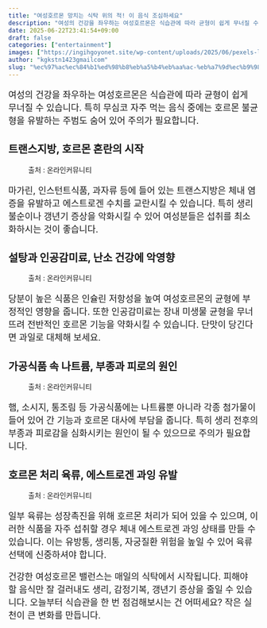 ```yaml
---
title: "여성호르몬 망치는 식탁 위의 적! 이 음식 조심하세요"
description: "여성의 건강을 좌우하는 여성호르몬은 식습관에 따라 균형이 쉽게 무너질 수 있습니다. 특히 무심코 자주 먹는 음식 중에는 호르몬 불균형을 유발하는 주범도 숨어 있어 주의가 필요합니다."
date: 2025-06-22T23:41:54+09:00
draft: false
categories: ["entertainment"]
images: ["https://ingihgoyonet.site/wp-content/uploads/2025/06/pexels-lazarus-ziridis-351891426-32645020-1024x1024.jpg", "https://ingihgoyonet.site/wp-content/uploads/2025/06/pexels-nicole-michalou-6061602-683x1024.jpg", "https://ingihgoyonet.site/wp-content/uploads/2025/06/pexels-postiglioni-1930760-1024x678.jpg", "https://ingihgoyonet.site/wp-content/uploads/2025/06/pexels-minan1398-1482803-1024x672.jpg"]
author: "kgkstn1423gmailcom"
slug: "%ec%97%ac%ec%84%b1%ed%98%b8%eb%a5%b4%eb%aa%ac-%eb%a7%9d%ec%b9%98%eb%8a%94-%ec%8b%9d%ed%83%81-%ec%9c%84%ec%9d%98-%ec%a0%81-%ec%9d%b4-%ec%9d%8c%ec%8b%9d-%ec%a1%b0%ec%8b%ac%ed%95%98%ec%84%b8%ec%9a%94"
---
```


<p style="font-size:18px">여성의 건강을 좌우하는 여성호르몬은 식습관에 따라 균형이 쉽게 무너질 수 있습니다. 특히 무심코 자주 먹는 음식 중에는 호르몬 불균형을 유발하는 주범도 숨어 있어 주의가 필요합니다.</p> <h2 >트랜스지방, 호르몬 혼란의 시작</h2> <figure ><img src="https://ingihgoyonet.site/wp-content/uploads/2025/06/pexels-lazarus-ziridis-351891426-32645020-1024x1024.jpg" alt="" style="aspect-ratio:16/9;object-fit:cover"/><figcaption >출처 : 온라인커뮤니티</figcaption></figure> <p style="font-size:18px">마가린, 인스턴트식품, 과자류 등에 들어 있는 트랜스지방은 체내 염증을 유발하고 에스트로겐 수치를 교란시킬 수 있습니다. 특히 생리불순이나 갱년기 증상을 악화시킬 수 있어 여성분들은 섭취를 최소화하시는 것이 좋습니다.</p> <h2 >설탕과 인공감미료, 난소 건강에 악영향</h2> <figure ><img src="https://ingihgoyonet.site/wp-content/uploads/2025/06/pexels-nicole-michalou-6061602-683x1024.jpg" alt="" style="aspect-ratio:16/9;object-fit:cover"/><figcaption >출처 : 온라인커뮤니티</figcaption></figure> <p style="font-size:18px">당분이 높은 식품은 인슐린 저항성을 높여 여성호르몬의 균형에 부정적인 영향을 줍니다. 또한 인공감미료는 장내 미생물 균형을 무너뜨려 전반적인 호르몬 기능을 약화시킬 수 있습니다. 단맛이 당긴다면 과일로 대체해 보세요.</p> <h2 >가공식품 속 나트륨, 부종과 피로의 원인</h2> <figure ><img src="https://ingihgoyonet.site/wp-content/uploads/2025/06/pexels-postiglioni-1930760-1024x678.jpg" alt="" style="aspect-ratio:16/9;object-fit:cover"/><figcaption >출처 : 온라인커뮤니티</figcaption></figure> <p style="font-size:18px">햄, 소시지, 통조림 등 가공식품에는 나트륨뿐 아니라 각종 첨가물이 들어 있어 간 기능과 호르몬 대사에 부담을 줍니다. 특히 생리 전후의 부종과 피로감을 심화시키는 원인이 될 수 있으므로 주의가 필요합니다.</p> <h2 >호르몬 처리 육류, 에스트로겐 과잉 유발</h2> <figure ><img src="https://ingihgoyonet.site/wp-content/uploads/2025/06/pexels-minan1398-1482803-1024x672.jpg" alt="" style="aspect-ratio:16/9;object-fit:cover"/><figcaption >출처 : 온라인커뮤니티</figcaption></figure> <p style="font-size:18px">일부 육류는 성장촉진을 위해 호르몬 처리가 되어 있을 수 있으며, 이러한 식품을 자주 섭취할 경우 체내 에스트로겐 과잉 상태를 만들 수 있습니다. 이는 유방통, 생리통, 자궁질환 위험을 높일 수 있어 육류 선택에 신중하셔야 합니다.</p> <p style="font-size:18px">건강한 여성호르몬 밸런스는 매일의 식탁에서 시작됩니다. 피해야 할 음식만 잘 걸러내도 생리, 감정기복, 갱년기 증상을 줄일 수 있습니다. 오늘부터 식습관을 한 번 점검해보시는 건 어떠세요? 작은 실천이 큰 변화를 만듭니다.</p>